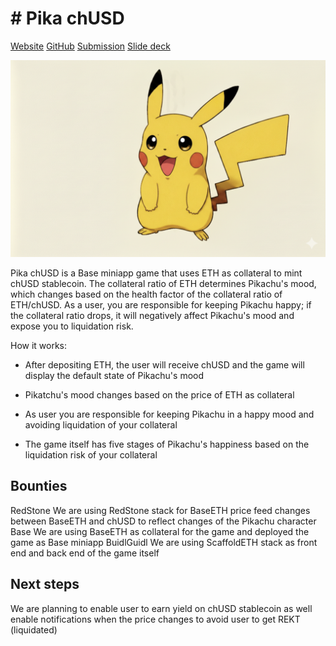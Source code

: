 # # Pika chUSD
[Website]()
[GitHub]()
[Submission]()
[Slide deck]()

![Pikachu](images/excited.png)

Pika chUSD is a Base miniapp game that uses ETH as collateral to mint chUSD stablecoin. The collateral ratio of ETH determines Pikachu's mood, which changes based on the health factor of the collateral ratio of ETH/chUSD. As a user, you are responsible for keeping Pikachu happy; if the collateral ratio drops, it will negatively affect Pikachu's mood and expose you to liquidation risk.


How it works:

- After depositing ETH, the user will receive chUSD and the game will display the default state of Pikachu's mood

- Pikatchu's mood changes based on the price of ETH as collateral 

- As user you are responsible for keeping Pikachu in a happy mood and avoiding liquidation of your collateral 

- The game itself has five stages of Pikachu's happiness based on the liquidation risk of your collateral


## Bounties 
RedStone 
We are using RedStone stack for BaseETH price feed changes between BaseETH and chUSD to reflect changes of the Pikachu character
Base 
We are using BaseETH as collateral for the game and deployed the game as Base miniapp 
BuidlGuidl
We are using ScaffoldETH stack as front end and back end of the game itself 

## Next steps
We are planning to enable user to earn yield on chUSD stablecoin as well enable notifications when the price changes to avoid user to get REKT (liquidated)